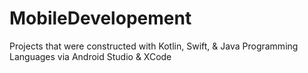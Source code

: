 # MobileDevelopement
Projects that were constructed with Kotlin, Swift, &amp; Java Programming Languages via Android Studio &amp; XCode
